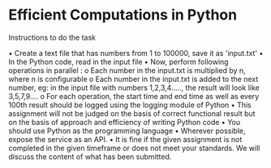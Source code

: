 # Efficient Computations in Python

Instructions to do the task

•	Create a text file that has numbers from 1 to 100000, save it as 'input.txt'
•	In the Python code, read in the input file
•	Now, perform following operations in parallel :
o	Each number in the input.txt is multiplied by n, where n is configurable
o	Each number in the input.txt is added to the next number, eg: in the input file with numbers 1,2,3,4….., the result will look like 3,5,7,9….
o	For each operation, the start time and end time as well as every 100th result should be logged using the logging module of Python
•	This assignment will not be judged on the basis of correct functional result but on the basis of approach and efficiency of writing Python code
•	You should use Python as the programming language
•	Wherever possible, expose the service as an API.
•	It is fine if the given assignment is not completed in the given timeframe or does not meet your standards. We will discuss the content of what has been submitted.
